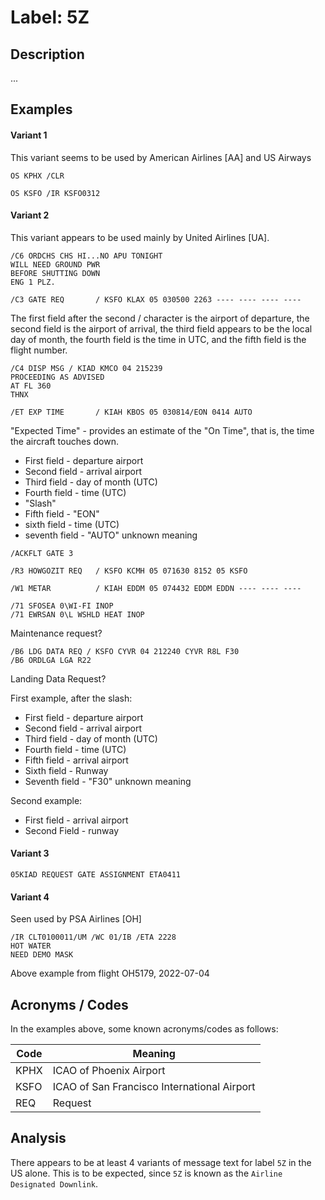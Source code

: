 # Label: 5Z

## Description

...

## Examples

#### Variant 1

This variant seems to be used by American Airlines [AA] and US Airways 

```
OS KPHX /CLR
```
```
OS KSFO /IR KSFO0312
```

#### Variant 2

This variant appears to be used mainly by United Airlines [UA].

```
/C6 ORDCHS CHS HI...NO APU TONIGHT
WILL NEED GROUND PWR
BEFORE SHUTTING DOWN
ENG 1 PLZ.
```

```
/C3 GATE REQ       / KSFO KLAX 05 030500 2263 ---- ---- ---- ----
```

The first field after the second / character is the airport of departure, the second field is the airport
of arrival, the third field appears to be the local day of month, the fourth field is the time in UTC, and
the fifth field is the flight number.


```
/C4 DISP MSG / KIAD KMCO 04 215239
PROCEEDING AS ADVISED
AT FL 360
THNX
```


```
/ET EXP TIME       / KIAH KBOS 05 030814/EON 0414 AUTO
```

"Expected Time" - provides an estimate of the "On Time", that is, the time the aircraft touches down.

- First field - departure airport
- Second field - arrival airport
- Third field - day of month (UTC)
- Fourth field - time (UTC)
- "Slash"
- Fifth field - "EON"
- sixth field - time (UTC)
- seventh field - "AUTO" unknown meaning

```
/ACKFLT GATE 3
```

```
/R3 HOWGOZIT REQ   / KSFO KCMH 05 071630 8152 05 KSFO
```

```
/W1 METAR          / KIAH EDDM 05 074432 EDDM EDDN ---- ---- ----
```

```
/71 SFOSEA 0\WI-FI INOP
/71 EWRSAN 0\L WSHLD HEAT INOP
```

Maintenance request?  

```
/B6 LDG DATA REQ / KSFO CYVR 04 212240 CYVR R8L F30
/B6 ORDLGA LGA R22
```

Landing Data Request?

First example, after the slash: 
- First field - departure airport
- Second field - arrival airport
- Third field - day of month (UTC)
- Fourth field - time (UTC)
- Fifth field - arrival airport
- Sixth field - Runway
- Seventh field - "F30" unknown meaning

Second example:
- First field - arrival airport
- Second Field - runway

#### Variant 3
```
05KIAD REQUEST GATE ASSIGNMENT ETA0411
```

#### Variant 4

Seen used by PSA Airlines [OH]

```
/IR CLT0100011/UM /WC 01/IB /ETA 2228
HOT WATER
NEED DEMO MASK
```

Above example from flight OH5179, 2022-07-04

## Acronyms / Codes

In the examples above, some known acronyms/codes as follows:

Code | Meaning
---- | -------
KPHX | ICAO of Phoenix Airport
KSFO | ICAO of San Francisco International Airport
REQ | Request

## Analysis

There appears to be at least 4 variants of message text for label `5Z` in the US alone.
This is to be expected, since `5Z` is known as the `Airline Designated Downlink`.
